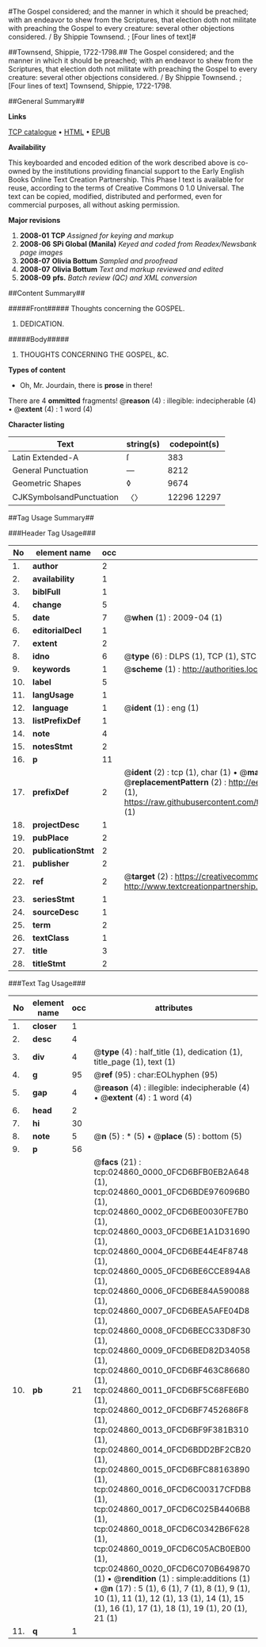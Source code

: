 #The Gospel considered; and the manner in which it should be preached; with an endeavor to shew from the Scriptures, that election doth not militate with preaching the Gospel to every creature: several other objections considered. / By Shippie Townsend. ; [Four lines of text]#

##Townsend, Shippie, 1722-1798.##
The Gospel considered; and the manner in which it should be preached; with an endeavor to shew from the Scriptures, that election doth not militate with preaching the Gospel to every creature: several other objections considered. / By Shippie Townsend. ; [Four lines of text]
Townsend, Shippie, 1722-1798.

##General Summary##

**Links**

[TCP catalogue](http://www.ota.ox.ac.uk/tcp/)  • 
[HTML](http://tei.it.ox.ac.uk/tcp/Texts-HTML/free/N19/N19104.html)  • 
[EPUB](http://tei.it.ox.ac.uk/tcp/Texts-EPUB/free/N19/N19104.epub)

**Availability**

This keyboarded and encoded edition of the
	       work described above is co-owned by the institutions
	       providing financial support to the Early English Books
	       Online Text Creation Partnership. This Phase I text is
	       available for reuse, according to the terms of Creative
	       Commons 0 1.0 Universal. The text can be copied,
	       modified, distributed and performed, even for
	       commercial purposes, all without asking permission.

**Major revisions**

1. __2008-01__ __TCP__ *Assigned for keying and markup*
1. __2008-06__ __SPi Global (Manila)__ *Keyed and coded from Readex/Newsbank page images*
1. __2008-07__ __Olivia Bottum__ *Sampled and proofread*
1. __2008-07__ __Olivia Bottum__ *Text and markup reviewed and edited*
1. __2008-09__ __pfs.__ *Batch review (QC) and XML conversion*

##Content Summary##

#####Front#####
Thoughts concerning the GOSPEL.
1. DEDICATION.

#####Body#####

1. THOUGHTS CONCERNING THE GOSPEL, &C.

**Types of content**

  * Oh, Mr. Jourdain, there is **prose** in there!

There are 4 **ommitted** fragments! 
 @__reason__ (4) : illegible: indecipherable (4)  •  @__extent__ (4) : 1 word (4)

**Character listing**


|Text|string(s)|codepoint(s)|
|---|---|---|
|Latin Extended-A|ſ|383|
|General Punctuation|—|8212|
|Geometric Shapes|◊|9674|
|CJKSymbolsandPunctuation|〈〉|12296 12297|

##Tag Usage Summary##

###Header Tag Usage###

|No|element name|occ|attributes|
|---|---|---|---|
|1.|__author__|2||
|2.|__availability__|1||
|3.|__biblFull__|1||
|4.|__change__|5||
|5.|__date__|7| @__when__ (1) : 2009-04 (1)|
|6.|__editorialDecl__|1||
|7.|__extent__|2||
|8.|__idno__|6| @__type__ (6) : DLPS (1), TCP (1), STC (1), NOTIS (1), IMAGE-SET (1), EVANS-CITATION (1)|
|9.|__keywords__|1| @__scheme__ (1) : http://authorities.loc.gov/ (1)|
|10.|__label__|5||
|11.|__langUsage__|1||
|12.|__language__|1| @__ident__ (1) : eng (1)|
|13.|__listPrefixDef__|1||
|14.|__note__|4||
|15.|__notesStmt__|2||
|16.|__p__|11||
|17.|__prefixDef__|2| @__ident__ (2) : tcp (1), char (1)  •  @__matchPattern__ (2) : ([0-9\-]+):([0-9IVX]+) (1), (.+) (1)  •  @__replacementPattern__ (2) : http://eebo.chadwyck.com/downloadtiff?vid=$1&page=$2 (1), https://raw.githubusercontent.com/textcreationpartnership/Texts/master/tcpchars.xml#$1 (1)|
|18.|__projectDesc__|1||
|19.|__pubPlace__|2||
|20.|__publicationStmt__|2||
|21.|__publisher__|2||
|22.|__ref__|2| @__target__ (2) : https://creativecommons.org/publicdomain/zero/1.0/ (1), http://www.textcreationpartnership.org/docs/. (1)|
|23.|__seriesStmt__|1||
|24.|__sourceDesc__|1||
|25.|__term__|2||
|26.|__textClass__|1||
|27.|__title__|3||
|28.|__titleStmt__|2||


###Text Tag Usage###

|No|element name|occ|attributes|
|---|---|---|---|
|1.|__closer__|1||
|2.|__desc__|4||
|3.|__div__|4| @__type__ (4) : half_title (1), dedication (1), title_page (1), text (1)|
|4.|__g__|95| @__ref__ (95) : char:EOLhyphen (95)|
|5.|__gap__|4| @__reason__ (4) : illegible: indecipherable (4)  •  @__extent__ (4) : 1 word (4)|
|6.|__head__|2||
|7.|__hi__|30||
|8.|__note__|5| @__n__ (5) : * (5)  •  @__place__ (5) : bottom (5)|
|9.|__p__|56||
|10.|__pb__|21| @__facs__ (21) : tcp:024860_0000_0FCD6BFB0EB2A648 (1), tcp:024860_0001_0FCD6BDE976096B0 (1), tcp:024860_0002_0FCD6BE0030FE7B0 (1), tcp:024860_0003_0FCD6BE1A1D31690 (1), tcp:024860_0004_0FCD6BE44E4F8748 (1), tcp:024860_0005_0FCD6BE6CCE894A8 (1), tcp:024860_0006_0FCD6BE84A590088 (1), tcp:024860_0007_0FCD6BEA5AFE04D8 (1), tcp:024860_0008_0FCD6BECC33D8F30 (1), tcp:024860_0009_0FCD6BED82D34058 (1), tcp:024860_0010_0FCD6BF463C86680 (1), tcp:024860_0011_0FCD6BF5C68FE6B0 (1), tcp:024860_0012_0FCD6BF7452686F8 (1), tcp:024860_0013_0FCD6BF9F381B310 (1), tcp:024860_0014_0FCD6BDD2BF2CB20 (1), tcp:024860_0015_0FCD6BFC88163890 (1), tcp:024860_0016_0FCD6C00317CFDB8 (1), tcp:024860_0017_0FCD6C025B4406B8 (1), tcp:024860_0018_0FCD6C0342B6F628 (1), tcp:024860_0019_0FCD6C05ACB0EB00 (1), tcp:024860_0020_0FCD6C070B649870 (1)  •  @__rendition__ (1) : simple:additions (1)  •  @__n__ (17) : 5 (1), 6 (1), 7 (1), 8 (1), 9 (1), 10 (1), 11 (1), 12 (1), 13 (1), 14 (1), 15 (1), 16 (1), 17 (1), 18 (1), 19 (1), 20 (1), 21 (1)|
|11.|__q__|1||
